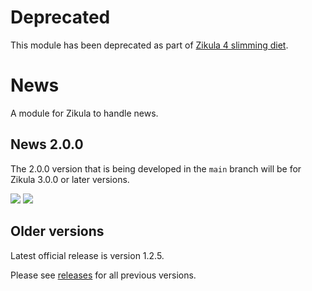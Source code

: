 # Deprecated

This module has been deprecated as part of [Zikula 4 slimming diet](https://github.com/zikula/core/blob/main/ZIKULA-4.0.md).

# News
A module for Zikula to handle news.

## News 2.0.0

The 2.0.0 version that is being developed in the `main` branch will be for Zikula 3.0.0 or later versions.

[![](https://github.com/zikula-modules/News/workflows/Generate%20module/badge.svg)](https://github.com/zikula-modules/News/actions?query=workflow%3A"Generate+module")
[![](https://github.com/zikula-modules/News/workflows/Test%20module/badge.svg)](https://github.com/zikula-modules/News/actions?query=workflow%3A"Test+module")

## Older versions

Latest official release is version 1.2.5.

Please see [releases](https://github.com/zikula-modules/News/releases) for all previous versions.
